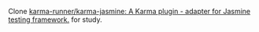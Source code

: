 Clone [karma-runner/karma-jasmine: A Karma plugin - adapter for Jasmine testing framework.](https://github.com/karma-runner/karma-jasmine) for study.